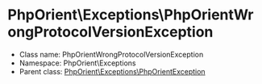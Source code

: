 PhpOrient\Exceptions\PhpOrientWrongProtocolVersionException
===============






* Class name: PhpOrientWrongProtocolVersionException
* Namespace: PhpOrient\Exceptions
* Parent class: [PhpOrient\Exceptions\PhpOrientException](PhpOrient-Exceptions-PhpOrientException)








